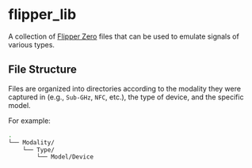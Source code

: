 # flipper_lib
A collection of [Flipper Zero](https://flipperzero.one/) files that can be used to emulate signals of various types.

## File Structure
Files are organized into directories according to the modality they were captured in (e.g., `Sub-GHz`, `NFC`, etc.), the type of device, and the specific model.  

For example:

```bash
.
└── Modality/
    └── Type/
        └── Model/Device
```
